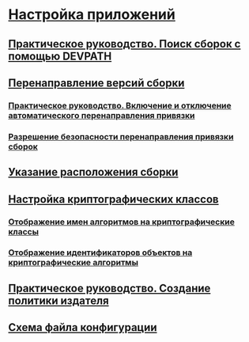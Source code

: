# [Настройка приложений](index.md)
## [Практическое руководство. Поиск сборок с помощью DEVPATH](how-to-locate-assemblies-by-using-devpath.md)
## [Перенаправление версий сборки](redirect-assembly-versions.md)
### [Практическое руководство. Включение и отключение автоматического перенаправления привязки](how-to-enable-and-disable-automatic-binding-redirection.md)
### [Разрешение безопасности перенаправления привязки сборок](assembly-binding-redirection-security-permission.md)
## [Указание расположения сборки](specify-assembly-location.md)
## [Настройка криптографических классов](configure-cryptography-classes.md)
### [Отображение имен алгоритмов на криптографические классы](map-algorithm-names-to-cryptography-classes.md)
### [Отображение идентификаторов объектов на криптографические алгоритмы](map-object-identifiers-to-cryptography-algorithms.md)
## [Практическое руководство. Создание политики издателя](how-to-create-a-publisher-policy.md)
## [Схема файла конфигурации](file-schema/index.md)
